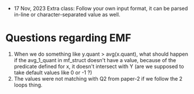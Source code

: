 * 17 Nov, 2023 Extra class: Follow your own input format, it can be parsed in-line or character-separated value as well.


# Questions regarding EMF
1. When we do something like y.quant > avg(x.quant), what should happen if the avg_1_quant in mf_struct doesn't have a value, because of the predicate defined for x, it doesn't intersect with Y (are we supposed to take default values like 0 or -1 ?)
2. The values were not matching with Q2 from paper-2 if we follow the 2 loops thing.